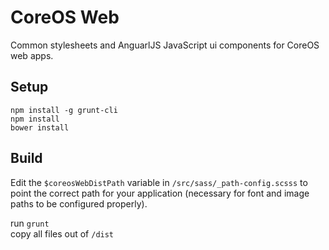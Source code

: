 # CoreOS Web

Common stylesheets and AnguarlJS JavaScript ui components for CoreOS web apps.

## Setup

```
npm install -g grunt-cli
npm install
bower install
```

## Build

Edit the `$coreosWebDistPath` variable in `/src/sass/_path-config.scsss` to point the correct path for your application (necessary for font and image paths to be configured properly).

run `grunt`  
copy all files out of `/dist`
